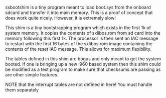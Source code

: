 sxbootshim is a tiny program meant to load boot.sys from the onboard sdcard and
transfer it into main memory. This is a proof of concept that does work quite
nicely. However, it is extremely slow! 

This shim is a tiny bootstrapping program which exists in the first 1k of
system memory. It copies the contents of sxlibos.rom from sd card into the
memory following this first 1k. The processor is then sent an IAC message to
restart with the first 16 bytes of the sxlibos.rom image containing the
contents of the reset IAC message. This allows for maximum flexibility. 

The tables defined in this shim are bogus and only meant to get the system
booted. If one is bringing up a new i960 based system then this shim could be
modified as a test program to make sure that checksums are passing as are other
simple features. 

NOTE that the interrupt tables are not defined in here! You must handle them
separately

